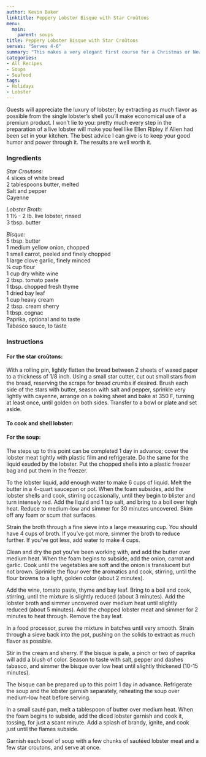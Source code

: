 ```yaml
---
author: Kevin Baker
linktitle: Peppery Lobster Bisque with Star Croûtons
menu:
  main:
    parent: soups
title: Peppery Lobster Bisque with Star Croûtons
serves: "Serves 4-6"
summary: "This makes a very elegant first course for a Christmas or New Year’s dinner. It’s not a simple recipe, but it’s a lovely one and eminently do-able with a little planning."
categories:
- All Recipes
- Soups
- Seafood
tags:
- Holidays
- Lobster
---
```

Guests will appreciate the luxury of lobster; by extracting as much flavor as possible from the single lobster’s shell you’ll make economical use of a premium product. I won’t lie to you: pretty much every step in the preparation of a live lobster will make you feel like Ellen Ripley if Alien had been set in your kitchen. The best advice I can give is to keep your good humor and power through it. The results are well worth it.

### Ingredients

<div class="ingredient-list">

*Star Croutons:*  
4 slices of white bread  
2 tablespoons butter, melted  
Salt and pepper  
Cayenne  
  
*Lobster Broth:*  
1 1½ - 2 lb. live lobster, rinsed  
3 tbsp. butter  
  
*Bisque:*  
5 tbsp. butter  
1 medium yellow onion, chopped  
1 small carrot, peeled and finely chopped  
1 large clove garlic, finely minced  
¼ cup flour  
1 cup dry white wine  
2 tbsp. tomato paste  
1 tbsp. chopped fresh thyme  
1 dried bay leaf  
1 cup heavy cream  
2 tbsp. cream sherry  
1 tbsp. cognac  
Paprika, optional and to taste  
Tabasco sauce, to taste  

</div>

### Instructions

#### For the star croûtons:  
With a rolling pin, lightly flatten the bread between 2 sheets of waxed paper to a thickness of 1/8 inch. Using a small star cutter, cut out small stars from the bread, reserving the scraps for bread crumbs if desired. Brush each side of the stars with butter, season with salt and pepper, sprinkle very lightly with cayenne, arrange on a baking sheet and bake at 350 F, turning at least once, until golden on both sides. Transfer to a bowl or plate and set aside. 

#### To cook and shell lobster:  

#### For the soup:  
The steps up to this point can be completed 1 day in advance; cover the lobster meat tightly with plastic film and refrigerate. Do the same for the liquid exuded by the lobster. Put the chopped shells into a plastic freezer bag and put them in the freezer.

To the lobster liquid, add enough water to make 6 cups of liquid. Melt the butter in a 4-quart saucepan or pot. When the foam subsides, add the lobster shells and cook, stirring occasionally, until they begin to blister and turn intensely red.  Add the liquid and 1 tsp salt, and bring to a boil over high heat. Reduce to medium-low and simmer for 30 minutes uncovered. Skim off any foam or scum that surfaces.

Strain the broth through a fine sieve into a large measuring cup. You should have 4 cups of broth. If you’ve got more, simmer the broth to reduce further.  If you’ve got less, add water to make 4 cups.

Clean and dry the pot you’ve been working with, and add the butter over medium heat. When the foam begins to subside, add the onion, carrot and garlic. Cook until the vegetables are soft and the onion is translucent but not brown. Sprinkle the flour over the aromatics and cook, stirring, until the flour browns to a light, golden color (about 2 minutes).

Add the wine, tomato paste, thyme and bay leaf. Bring to a boil and cook, stirring, until the mixture is slightly reduced (about 3 minutes). Add the lobster broth and simmer uncovered over medium heat until slightly reduced (about 5 minutes). Add the chopped lobster meat and simmer for 2 minutes to heat through. Remove the bay leaf.

In a food processor, puree the mixture in batches until very smooth.  Strain through a sieve back into the pot, pushing on the solids to extract as much flavor as possible.

Stir in the cream and sherry. If the bisque is pale, a pinch or two of paprika will add a blush of color. Season to taste with salt, pepper and dashes tabasco, and simmer the bisque over low heat until slightly thickened (10-15 minutes).

The bisque can be prepared up to this point 1 day in advance. Refrigerate the soup and the lobster garnish separately, reheating the soup over medium-low heat before serving.

In a small sauté pan, melt a tablespoon of butter over medium heat. When the foam begins to subside, add the diced lobster garnish and cook it, tossing, for just a scant minute. Add a splash of brandy, ignite, and cook just until the flames subside.

Garnish each bowl of soup with a few chunks of sautéed lobster meat and a few star croutons, and serve at once.